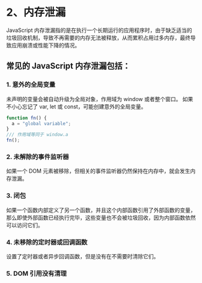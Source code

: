 # 2、内存泄漏

JavaScript 内存泄漏指的是在执行一个长期运行的应用程序时，由于缺乏适当的垃圾回收机制，导致不再需要的内存无法被释放，从而累积占用过多内存，最终导致应用崩溃或性能下降的情况。

## 常见的 JavaScript 内存泄漏包括：

### 1. 意外的全局变量

未声明的变量会被自动升级为全局对象，作用域为 window 或者整个窗口。
如果不小心忘记了 var, let 或 const，可能创建意外的全局变量。

```js
function fn() {
  a = "global variable";
}
/// 作用域等同于 window.a
fn();
```

### 2. 未解除的事件监听器

如果一个 DOM 元素被移除，但相关的事件监听器仍然保持在内存中，就会发生内存泄漏。

### 3. 闭包

如果一个函数内部定义了另一个函数，并且这个内部函数引用了外部函数的变量，那么即使外部函数已经执行完毕，这些变量也不会被垃圾回收，因为内部函数依然可以访问它们。

### 4. 未移除的定时器或回调函数

设置了定时器或者异步回调函数，但是没有在不需要时清除它们。

### 5. DOM 引用没有清理
